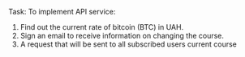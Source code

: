 Task:
To implement API service:
1. Find out the current rate of bitcoin (BTC) in UAH.
2. Sign an email to receive information on changing the course.
3. A request that will be sent to all subscribed users current course
